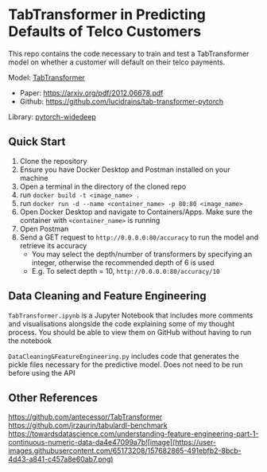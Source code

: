 # TabTransformer in Predicting Defaults of Telco Customers

This repo contains the code necessary to train and test a TabTransformer model on whether a customer will default on their telco payments. 

Model: [TabTransformer](https://arxiv.org/abs/2012.06678)
- Paper: https://arxiv.org/pdf/2012.06678.pdf
- Github: https://github.com/lucidrains/tab-transformer-pytorch

Library: [pytorch-widedeep](https://pytorch-widedeep.readthedocs.io/en/latest/index.html)

## Quick Start

1. Clone the repository
2. Ensure you have Docker Desktop and Postman installed on your machine
3. Open a terminal in the directory of the cloned repo
4. run ```docker build -t <image_name> .```
5. run ```docker run -d --name <container_name> -p 80:80 <image_name>```
6. Open Docker Desktop and navigate to Containers/Apps. Make sure the container with ```<container_name>``` is running
7. Open Postman
8. Send a GET request to ```http://0.0.0.0:80/accuracy``` to run the model and retrieve its accuracy
   - You may select the depth/number of transformers by specifying an integer, otherwise the recommended depth of 6 is used
   - E.g. To select depth = 10, ```http://0.0.0.0:80/accuracy/10```

## Data Cleaning and Feature Engineering

```TabTransformer.ipynb``` is a Jupyter Notebook that includes more comments and visualisations alongside the code explaining some of my thought process.
You should be able to view them on GitHub without having to run the notebook

```DataCleaning&FeatureEngineering.py``` includes code that generates the pickle files necessary for the predictive model. Does not need to be run before using the API

## Other References

https://github.com/antecessor/TabTransformer
https://github.com/jrzaurin/tabulardl-benchmark
https://towardsdatascience.com/understanding-feature-engineering-part-1-continuous-numeric-data-da4e47099a7b![image](https://user-images.githubusercontent.com/65173208/157682865-491ebfb2-8bcb-4d43-a841-c457a8e60ab7.png)
